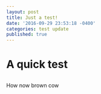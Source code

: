 ```yaml
---
layout: post
title: Just a test!
date: '2016-09-29 23:53:18 -0400'
categories: test update
published: true
---
```

# A quick test
## 
How now brown cow
